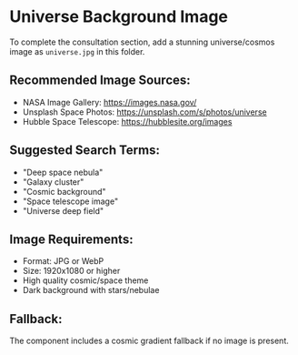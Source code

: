 # Universe Background Image

To complete the consultation section, add a stunning universe/cosmos image as `universe.jpg` in this folder.

## Recommended Image Sources:
- NASA Image Gallery: https://images.nasa.gov/
- Unsplash Space Photos: https://unsplash.com/s/photos/universe
- Hubble Space Telescope: https://hubblesite.org/images

## Suggested Search Terms:
- "Deep space nebula"
- "Galaxy cluster" 
- "Cosmic background"
- "Space telescope image"
- "Universe deep field"

## Image Requirements:
- Format: JPG or WebP
- Size: 1920x1080 or higher
- High quality cosmic/space theme
- Dark background with stars/nebulae

## Fallback:
The component includes a cosmic gradient fallback if no image is present.